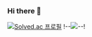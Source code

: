 ### Hi there 👋
[![Solved.ac
프로필](http://mazassumnida.wtf/api/mini/generate_badge?boj=hsj4436)](https://solved.ac/hsj4436)
!--<img src="https://img.shields.io/badge/0wei-lightgrey?logo=Ethereum&logoColor=white"/>--!

